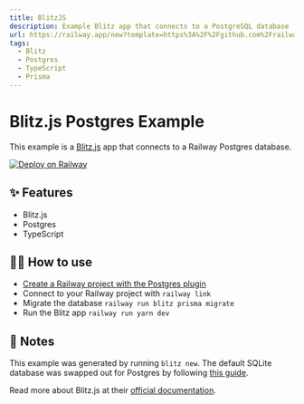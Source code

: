 ```yaml
---
title: BlitzJS
description: Example Blitz app that connects to a PostgreSQL database
url: https://railway.app/new?template=https%3A%2F%2Fgithub.com%2Frailwayapp%2Fexamples%2Ftree%2Fmaster%2Fexamples%2Fblitzjs&plugins=postgresql&envs=SESSION_SECRET_KEY&SESSION_SECRET_KEYDesc=%3E+32+character+secret+key
tags:
  - Blitz
  - Postgres
  - TypeScript
  - Prisma
---
```


# Blitz.js Postgres Example

This example is a [Blitz.js](https://blitzjs.com/) app that connects to a
Railway Postgres database.

[![Deploy on Railway](https://railway.app/button.svg)](https://railway.app/new?template=https%3A%2F%2Fgithub.com%2Frailwayapp%2Fexamples%2Ftree%2Fmaster%2Fexamples%2Fblitzjs&plugins=postgresql&envs=SESSION_SECRET_KEY&SESSION_SECRET_KEYDesc=%3E+32+character+secret+key)

## ✨ Features

- Blitz.js
- Postgres
- TypeScript

## 💁‍♀️ How to use

- [Create a Railway project with the Postgres plugin](https://dev.new)
- Connect to your Railway project with `railway link`
- Migrate the database `railway run blitz prisma migrate`
- Run the Blitz app `railway run yarn dev`

## 📝 Notes

This example was generated by running `blitz new`. The default SQLite database was swapped out for Postgres by following [this guide](https://blitzjs.com/docs/database-overview#switch-to-postgresql).

Read more about Blitz.js at their [official documentation](https://blitzjs.com/docs/getting-started).
